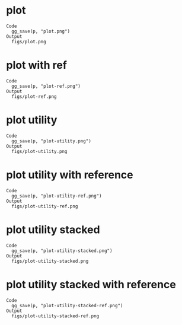 # plot

    Code
      gg_save(p, "plot.png")
    Output
      figs/plot.png

# plot with ref

    Code
      gg_save(p, "plot-ref.png")
    Output
      figs/plot-ref.png

# plot utility

    Code
      gg_save(p, "plot-utility.png")
    Output
      figs/plot-utility.png

# plot utility with reference

    Code
      gg_save(p, "plot-utility-ref.png")
    Output
      figs/plot-utility-ref.png

# plot utility stacked

    Code
      gg_save(p, "plot-utility-stacked.png")
    Output
      figs/plot-utility-stacked.png

# plot utility stacked with reference

    Code
      gg_save(p, "plot-utility-stacked-ref.png")
    Output
      figs/plot-utility-stacked-ref.png

